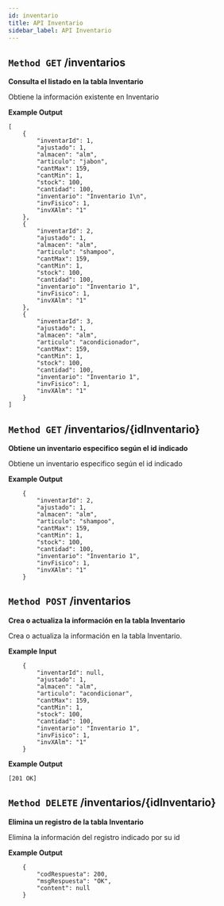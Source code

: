 ```yaml
---
id: inventario
title: API Inventario
sidebar_label: API Inventario
---
```


## `Method GET` /inventarios
**Consulta el listado en la tabla Inventario**

Obtiene la información existente en Inventario

**Example Output**


```
[
    {
        "inventarId": 1,
        "ajustado": 1,
        "almacen": "alm",
        "articulo": "jabon",
        "cantMax": 159,
        "cantMin": 1,
        "stock": 100,
        "cantidad": 100,
        "inventario": "Inventario 1\n",
        "invFisico": 1,
        "invXAlm": "1"
    },
    {
        "inventarId": 2,
        "ajustado": 1,
        "almacen": "alm",
        "articulo": "shampoo",
        "cantMax": 159,
        "cantMin": 1,
        "stock": 100,
        "cantidad": 100,
        "inventario": "Inventario 1",
        "invFisico": 1,
        "invXAlm": "1"
    },
    {
        "inventarId": 3,
        "ajustado": 1,
        "almacen": "alm",
        "articulo": "acondicionador",
        "cantMax": 159,
        "cantMin": 1,
        "stock": 100,
        "cantidad": 100,
        "inventario": "Inventario 1",
        "invFisico": 1,
        "invXAlm": "1"
    }
]
```

## `Method GET` /inventarios/{idInventario}
**Obtiene un inventario especifico según el id indicado**

Obtiene un inventario especifico según el id indicado

**Example Output**


```
	{
		"inventarId": 2,
		"ajustado": 1,
		"almacen": "alm",
		"articulo": "shampoo",
		"cantMax": 159,
		"cantMin": 1,
		"stock": 100,
		"cantidad": 100,
		"inventario": "Inventario 1",
		"invFisico": 1,
		"invXAlm": "1"
	}
```

## `Method POST` /inventarios
**Crea o actualiza la información en la tabla Inventario**

Crea o actualiza la información en la tabla Inventario.

**Example Input**

```	    
    {
		"inventarId": null,
		"ajustado": 1,
		"almacen": "alm",
		"articulo": "acondicionar",
		"cantMax": 159,
		"cantMin": 1,
		"stock": 100,
		"cantidad": 100,
		"inventario": "Inventario 1",
		"invFisico": 1,
		"invXAlm": "1"
	}

```

**Example Output**

```
[201 OK]
```

## `Method DELETE` /inventarios/{idInventario}
**Elimina un registro de la tabla Inventario**

Elimina la información del registro indicado por su id

**Example Output**

```
	{
		"codRespuesta": 200,
		"msgRespuesta": "OK",
		"content": null
	}
```
